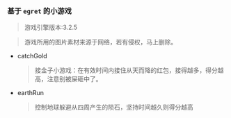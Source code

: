 ### 基于 `egret` 的小游戏

>游戏引擎版本:3.2.5

>游戏所用的图片素材来源于网络，若有侵权，马上删除。

* catchGold
    
    >接金子小游戏：在有效时间内接住从天而降的红包，接得越多，得分越高，注意别被屎砸中了。

* earthRun

    >控制地球躲避从四周产生的陨石，坚持时间越久则得分越高